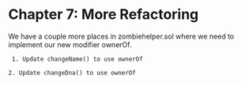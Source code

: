 # Chapter 7: More Refactoring

We have a couple more places in zombiehelper.sol where we need to implement our new modifier ownerOf.

     1. Update changeName() to use ownerOf

    2. Update changeDna() to use ownerOf
